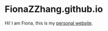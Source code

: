# FionaZZhang.github.io
Hi! I am Fiona, this is my [personal website](https://www.fionazhang.com/).
